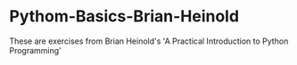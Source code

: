 # Pythom-Basics-Brian-Heinold
These are exercises from Brian Heinold's 'A Practical Introduction to Python Programming'
